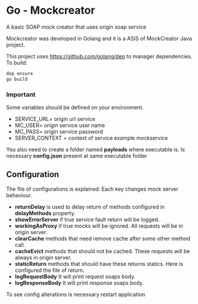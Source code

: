 # Go - Mockcreator
A basic SOAP mock creator that uses origin soap service

Mockcreator was developed in Golang and it is a ASIS of MockCreator Java project.

This project uses https://github.com/golang/dep to manager dependencies. To build:
```sh
dep ensure
go build
```
### Important

Some variables should be defined on your environment.

  - SERVICE_URL= origin url service
  - MC_USER= origin service user name
  - MC_PASS= origin service password
  - SERVER_CONTEXT = context of service example mockservice
 

You also need to create a folder named **payloads** where executable is. Is necessary **config.json** present at same executable folder

## Configuration

The file of configurations is explained: Each key changes mock server behaviour.
- **returnDelay** is used to delay return of methods configured in **delayMethods** property.
- **showErrorServer** if true service fault return will be logged.
- **workingAsProxy** if true mocks will be ignored. All requests will be in origin server.
- **clearCache** methods that need remove cache after some other method call.
- **cacheEvict** methods that should not be cached. These requests will be always in origin server.
- **staticReturn** methods that should have these returns statics. Here is configured the file of return.
- **logRequestBody** It will print request soaps body.
- **logResponseBody** It will print response soaps body.

To see config alterations is necessary restart application

